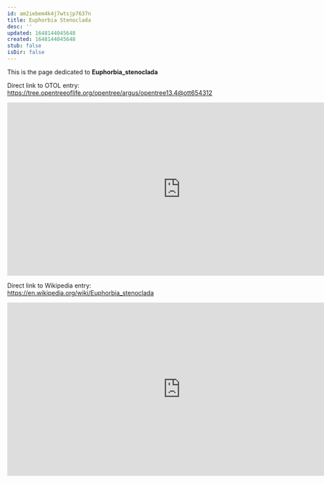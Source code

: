 ```yaml
---
id: am2iebem4k4j7wtsjp7637n
title: Euphorbia Stenoclada
desc: ''
updated: 1648144045648
created: 1648144045648
stub: false
isDir: false
---
```

This is the page dedicated to **Euphorbia_stenoclada**


Direct link to OTOL entry: https://tree.opentreeoflife.org/opentree/argus/opentree13.4@ott654312



<html>
    <body>
    <iframe src="https://tree.opentreeoflife.org/opentree/argus/opentree13.4@ott654312"
    width="800" height="400" frameborder="0" allowfullscreen> </iframe>
    </body>
</html>
    


Direct link to Wikipedia entry: https://en.wikipedia.org/wiki/Euphorbia_stenoclada



<html>
    <body>
    <iframe src="https://en.wikipedia.org/wiki/Euphorbia_stenoclada"
    width="800" height="400" frameborder="0" allowfullscreen> </iframe>
    </body>
</html>
    

